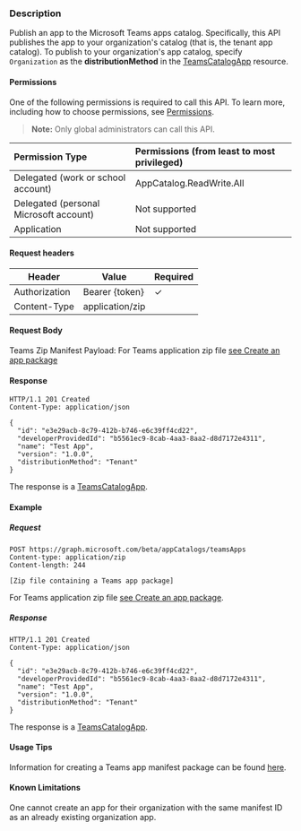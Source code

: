### Description
Publish an app to the Microsoft Teams apps catalog. Specifically, this API publishes the app to your organization's catalog (that is, the tenant app catalog). To publish to your organization's app catalog, specify `Organization` as the **distributionMethod** in the  [TeamsCatalogApp](../resources/teamscatalogapp.md) resource.

#### Permissions
One of the following permissions is required to call this API. To learn more, including how to choose permissions, see [Permissions](https://developer.microsoft.com/en-us/graph/docs/concepts/permissions_reference).

>**Note:** Only global administrators can call this API. 

| Permission Type                        | Permissions (from least to most privileged)|
|:----------------------------------     |:-------------|
| Delegated (work or school account)     | AppCatalog.ReadWrite.All |
| Delegated (personal Microsoft account) | Not supported|
| Application                            | Not supported|

#### Request headers
| Header        | Value           | Required
| --------------| --------------  | --------
| Authorization | Bearer {token}  | ✓
| Content-Type  | application/zip |

#### Request Body
Teams Zip Manifest Payload: For Teams application zip file [see Create an app package](https://docs.microsoft.com/en-us/microsoftteams/platform/concepts/apps/apps-package)

#### Response
```
HTTP/1.1 201 Created
Content-Type: application/json

{
  "id": "e3e29acb-8c79-412b-b746-e6c39ff4cd22",
  "developerProvidedId": "b5561ec9-8cab-4aa3-8aa2-d8d7172e4311",
  "name": "Test App",
  "version": "1.0.0",
  "distributionMethod": "Tenant"
}
```
The response is a [TeamsCatalogApp](../resources/teamscatalogapp.md).

#### Example
##### Request
```
POST https://graph.microsoft.com/beta/appCatalogs/teamsApps
Content-type: application/zip
Content-length: 244

[Zip file containing a Teams app package]
```
For Teams application zip file [see Create an app package](https://docs.microsoft.com/en-us/microsoftteams/platform/concepts/apps/apps-package). 

##### Response
```
HTTP/1.1 201 Created
Content-Type: application/json

{
  "id": "e3e29acb-8c79-412b-b746-e6c39ff4cd22",
  "developerProvidedId": "b5561ec9-8cab-4aa3-8aa2-d8d7172e4311",
  "name": "Test App",
  "version": "1.0.0",
  "distributionMethod": "Tenant"
}
```
The response is a [TeamsCatalogApp](#teamscatalogapp).

#### Usage Tips
Information for creating a Teams app manifest package can be found [here](https://docs.microsoft.com/en-us/microsoftteams/platform/concepts/apps/apps-package).

#### Known Limitations
One cannot create an app for their organization with the same manifest ID as an already existing organization app.
